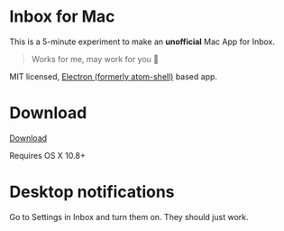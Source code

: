 # Inbox for Mac

This is a 5-minute experiment to make an **unofficial** Mac App for Inbox. 

> Works for me, may work for you :metal: 

MIT licensed, [Electron (formerly atom-shell)](https://github.com/atom/atom-shell) based app.

# Download

[Download](https://github.com/deviavir/inbox-web/releases)

Requires OS X 10.8+

# Desktop notifications

Go to Settings in Inbox and turn them on. They should just work.

